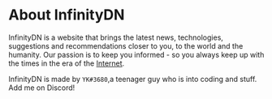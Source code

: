 # About InfinityDN

InfinityDN is a website that brings the latest news, technologies, suggestions and recommendations closer to you, to the world and the humanity. Our passion is to keep you informed - so you always keep up with the times in the era of the <a href="">Internet</a>.

InfinityDN is made by `YK#3680`,a teenager guy who is into coding and stuff. Add me on Discord!